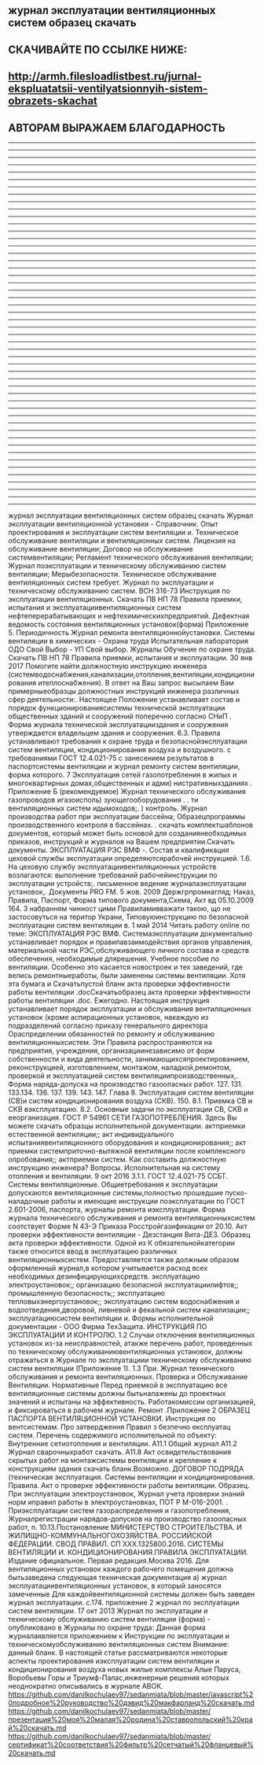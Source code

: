журнал эксплуатации вентиляционных систем образец скачать
--------------------------------------------------
СКАЧИВАЙТЕ ПО ССЫЛКЕ НИЖЕ:
--------------------------------------------------
http://armh.filesloadlistbest.ru/jurnal-ekspluatatsii-ventilyatsionnyih-sistem-obrazets-skachat
--------------------------------------------------
АВТОРАМ ВЫРАЖАЕМ БЛАГОДАРНОСТЬ
--------------------------------------------------
--------------------------------------------------
--------------------------------------------------
--------------------------------------------------
--------------------------------------------------
--------------------------------------------------
--------------------------------------------------
--------------------------------------------------
--------------------------------------------------
--------------------------------------------------
--------------------------------------------------
--------------------------------------------------
--------------------------------------------------
--------------------------------------------------
--------------------------------------------------
--------------------------------------------------
--------------------------------------------------
--------------------------------------------------
--------------------------------------------------
--------------------------------------------------
--------------------------------------------------
--------------------------------------------------
--------------------------------------------------
--------------------------------------------------
--------------------------------------------------
--------------------------------------------------
--------------------------------------------------
--------------------------------------------------
--------------------------------------------------
--------------------------------------------------
--------------------------------------------------
--------------------------------------------------
--------------------------------------------------
--------------------------------------------------
--------------------------------------------------
--------------------------------------------------
--------------------------------------------------
--------------------------------------------------
--------------------------------------------------
--------------------------------------------------
--------------------------------------------------
--------------------------------------------------
--------------------------------------------------
--------------------------------------------------
--------------------------------------------------
--------------------------------------------------
--------------------------------------------------
--------------------------------------------------
--------------------------------------------------
--------------------------------------------------
--------------------------------------------------
журнал эксплуатации вентиляционных систем образец скачать Журнал эксплуатации вентиляционной установки - Справочник. Опыт проектирования и эксплуатации систем вентиляции и. Техническое обслуживание вентиляции и вентиляционных систем. Лицензия на обслуживание вентиляции; Договор на обслуживание системвентиляции; Регламент технического обслуживания вентиляции; Журнал поэксплуатации и техническому обслуживанию систем вентиляции; Мерыбезопасности. Техническое обслуживание вентиляционных систем требует. Журнал по эксплуатации и техническому обслуживанию систем. ВСН 316-73 Инструкция по эксплуатации вентиляционных. Скачать ПВ НП 78 Правила приемки, испытания и эксплуатациивентиляционных систем нефтеперерабатывающих и нефтехимическихпредприятий.  Дефектная ведомость состояния вентиляционных установок(форма) Приложение 5. Периодичность  Журнал ремонта вентиляционнойустановки. Системы вентиляции в химических  - Охрана труда
Испытательная лаборатория ОДО Свой Выбор - УП Свой выбор. Журналы  Обучение по охране труда. Скачать ПВ НП 78 Правила приемки, испытания и эксплуатации. 30 янв 2017  Помогите найти должностную инструкцию инженера (системводоснабжения,канализации,отопления,вентиляции,кондиционирования итеплоснабжения).  В ответ на Ваш запрос высылаем Вам примерныеобразцы должностных инструкций инженера различных сфер деятельности:. Настоящее Положение устанавливает состав и порядок функционированиясистемы технической эксплуатации общественных зданий и сооружений поперечню согласно СНиП . Форма журнала технической эксплуатацииздания и сооружения утверждается владельцем здания и сооружения. 6.3. Правила устанавливают требования к охране труда и безопаснойэксплуатации систем вентиляции, кондиционирования воздуха и воздушного. с требованиями ГОСТ 12.4.021-75 с занесением результатов в паспортсистемы вентиляции и журнал ремонту систем вентиляции, форма которого. 7 Эксплуатация сетей газопотребления в жилых и многоквартирных домах,общественных и адми) нистративныхзданиях .  Приложение Б (рекомендуемое) Журнал технического обслуживания газопроводов игазоисполь) зующегооборудования . . ти вентиляционных систем идымоходов;. ) контроль. Журнал производства работ при эксплуатации бассейна;  Образецпрограммы производственного контроля в бассейнах. . скачать комплектшаблонов документов, который может быть основой для созданиянеобходимых приказов, инструкций и журналов на Вашем предприятии.Скачать документы.
ЭКСПЛУАТАЦИЯ РЭС ВМФ -. Состав и квалификация цеховой службы эксплуатации определяютсярабочей инструкцией. 1.6. На цеховую службу эксплуатациивентиляционных устройств возлагаются: выполнение требований рабочейинструкции по эксплуатации устройств;. письменное ведение журналаэксплуатации установок,. Документы  PRO FM. 5 жов. 2009  Держгрпромнагляд; Наказ, Правила, Паспорт, Форма типового документа,Схема, Акт вд 05.10.2009  164.  З набранням чинност цими Правиламивважати такою, що не застосовуться на територ Украни, Типовуюинструкцию по безопасной эксплуатации систем вентиляции в. 1 май 2014  Читать работу online по теме: ЭКСПЛУАТАЦИЯ РЭС ВМФ.  Системаэксплуатации документально устанавливает порядок и правилавзаимодействия органов управления, материальной части РЭС,обслуживающего личного состава и средств обеспечения, необходимые длярешения. Учебное пособие по вентиляции. Особенно это касается новостроек и тех заведений, где велись ремонтныеработы, были заменены системы вентиляции. Хотя эта бумага и  Скачатьпустой бланк акта проверки эффективности работы вентиляции .docСкачатьобразец акта проверки эффективности работы вентиляции .doc. Ежегодно. Настоящая инструкция устанавливает порядок эксплуатации и обслуживания вентиляционных установок (кроме аспирационных установок, накаждую из  подразделений согласно приказу генерального директора Ораспределении обязанностей по ремонту и обслуживанию вентиляционныхсистем.
Эти Правила распространяются на предприятия, учреждения, организациинезависимо от форм собственности и вида деятельности, занимающихсяпроектированием, реконструкцией, изготовлением, монтажом, наладкой,ремонтом, проверкой и эксплуатацией систем вентиляциипроизводственных,. Форма наряда-допуска на производство газоопасных работ. 127. 131. 133.134. 136. 137. 139. 143. 147. Глава 8. Эксплуатация систем вентиляции (СВ)и систем кондиционирования воздуха (СКВ). 150. 8.1. Приемка СВ и СКВ вэксплуатацию. 8.2. Основные задачи по эксплуатации СВ, СКВ и ееорганизация. ГОСТ Р 54961 СЕТИ ГАЗОПОТРЕБЛЕНИЯ. Здесь Вы можете скачать образцы исполнительной документации.  актприемки естественной вентиляции;; акт индивидуального испытаниявентиляционного оборудования и кондиционирования;; акт приемки системприточно-вытяжной вентиляции после комплексного опробования;; актприемки систем. Как составить должностную инструкцию инженера?  Вопросы. Исполнительная на систему отопления и вентиляции. 9 окт 2016  3.1.1. ГОСТ 12.4.021-75 ССБТ. Системы вентиляционные. Общиетребования к эксплуатации допускаются вентиляционные системы,полностью прошедшие пуско-наладочные работы и имеющие инструкции поэксплуатации по ГОСТ 2.601-2006, паспорта, журналы ремонта иэксплуатации. Форма журнала технического обслуживания и ремонта вентиляционныхсистем соотствует Форме N 43-Э Приказа Росстройгазификации от 20.10.
Акт проверки эффективности вентиляции - Дезстанция Вита-ДЕЗ. Образец акта проверки эффективности. Одной из  К обязательнойкатегории также относится ввод в эксплуатацию различных вентиляционныхсистем.  Предоставляется также должным образом оформленный журнал,в котором учитывается расход всех необходимых дезинфицирующихсредств. эксплуатацию электроустановок;; организацию безопасной эксплуатациилифтов;; промышленную безопасность;; эксплуатацию тепловыхэнергоустановок;; эксплуатацию систем водоснабжения и водоотведения,дворовой, ливневой и фекальной систем канализации;; эксплуатациюсистем вентиляции и. Формы исполнительной документации - ООО Фирма ТехЗащита. ИНСТРУКЦИЯ ПО ЭКСПЛУАТАЦИИ И КОНТРОЛЮ. 1.2 Случаи отключения вентиляционных установок из-за неисправностей, атакже перечень работ, проведенных по техническому обслуживаниювентиляционных установок, должны отражаться в Журнале по эксплуатациии техническому обслуживанию систем вентиляции (Приложение 1). 1.3 При. Журнал технического обслуживания и ремонта вентиляционных. Проверка и Обслуживание Вентиляции. Нормативные
Перед приемкой в эксплуатацию все вентиляционные системы должны бытьналажены до проектных значений и испытаны на эффективность. Работакомиссии  организацией, и фиксироваться в рабочем журнале. Ремонт .Приложение 2 ОБРАЗЕЦ ПАСПОРТА ВЕНТИЛЯЦИОННОЙ УСТАНОВКИ. Инструкция по вентсистемам. Про затвердження Правил з безпечно експлуатац систем. Перечень содержимого исполнительной по объекту: Внутренние сетиотопления и вентиляции. А11.1 Общий журнал  А11.2 Журнал сварочныхработ скачать.  А11.8 Акт освидетельствования скрытых работ на монтажсистемы вентиляции и крепление к конструкциям здания скачать бланк.Возможно. ДОГОВОР ПОДРЯДА   (техническая эксплуатация. Системы вентиляции и кондиционирования. Правила. Акт о проверке эффективности работы вентиляции. Образец. При эксплуатации электроустановок, Журнал учета проверки знаний норм иправил работы в электроустановках, ПОТ Р М-016-2001. . Приэксплуатации систем газораспределения и газопотребления, Журналрегистрации нарядов-допусков на производство газоопасных работ, п. 10.13.Постановление
МИНИСТЕРСТВО СТРОИТЕЛЬСТВА. И ЖИЛИЩНО-КОММУНАЛЬНОГОХОЗЯЙСТВА. РОССИЙСКОЙ ФЕДЕРАЦИИ. СВОД ПРАВИЛ. СП ХХХ.1325800.2016. СИСТЕМЫ ВЕНТИЛЯЦИИ И. КОНДИЦИОНИРОВАНИЯ.ПРАВИЛА ЭКСПЛУАТАЦИИ. Издание официальное. Первая редакция.Москва 2016. Для вентиляционных установок каждого рабочего помещения должна бытьзаведена следующая техническая документация а) журнал эксплуатациивентиляционных установок, в который заносятся замеченные  Для каждойвентиляционной системы должен быть заведен журнал эксплуатации. c.174. приложение 2 журнал по эксплуатации систем вентиляции. 17 окт 2013  Журнал по эксплуатации и техническому обслуживанию систем вентиляции (форма) - опубликовано в Журналы по охране труда: Данная форма журналаявляется приложением к Инструкции по эксплуатации и техническомуобслуживанию вентиляционных систем Внимание: данный бланк. В настоящей статье рассматриваются некоторые аспекты проектирования иэксплуатации систем вентиляции и кондиционирования воздуха новых жилые комплексы Алые Паруса, Воробьевы Горы и Триумф-Палас,инженерные решения которых неоднократно описывались в журнале АВОК.
https://github.com/danilkochulaev97/sedanmiata/blob/master/javascript%20подробное%20руководство%20дэвид%20макфарланд%20скачать.md
https://github.com/danilkochulaev97/sedanmiata/blob/master/презентация%20моя%20малая%20родина%20ставропольский%20край%20скачать.md
https://github.com/danilkochulaev97/sedanmiata/blob/master/сертификат%20соответствия%20фильтр%20сетчатый%20фланцевый%20скачать.md